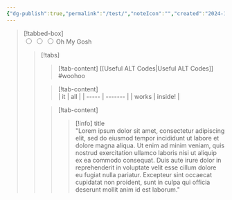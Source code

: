 ```yaml
---
{"dg-publish":true,"permalink":"/test/","noteIcon":"","created":"2024-12-26T17:50:04.745+00:00","updated":"2024-12-26T17:51:12.735+00:00"}
---
```




> [!tabbed-box]  
> <input id="1st1" type="radio" name="tab-group-1">
> <input id="1st2" type="radio" name="tab-group-1">
> <input id="1st3" type="radio" name="tab-group-1">
> <label for="1st1">Oh</label>
> <label for="1st2">My</label>
> <label for="1st3">Gosh</label>
> 
> > [!tabs]  
> > > [!tab-content]
> > > [[Useful ALT Codes\|Useful ALT Codes]] #woohoo
> >
> > > [!tab-content]  
> > > | it    | all     |
| ----- | ------- |
| works | inside! |
> > 
> > > [!tab-content]  
> > > > [!info] title  
> > > > "Lorem ipsum dolor sit amet, consectetur adipiscing elit, sed do eiusmod tempor incididunt ut labore et dolore magna aliqua. Ut enim ad minim veniam, quis nostrud exercitation ullamco laboris nisi ut aliquip ex ea commodo consequat. Duis aute irure dolor in reprehenderit in voluptate velit esse cillum dolore eu fugiat nulla pariatur. Excepteur sint occaecat cupidatat non proident, sunt in culpa qui officia deserunt mollit anim id est laborum."  
